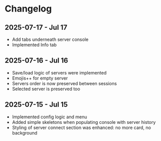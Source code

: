 # Changelog

## 2025-07-17 - Jul 17

- Add tabs underneath server console
- Implemented Info tab

## 2025-07-16 - Jul 16

- Save/load logic of servers were implemented
- Emojis++ for empty server
- Servers order is now preserved between sessions
- Selected server is preserved too

## 2025-07-15 - Jul 15

- Implemented config logic and menu
- Added simple skeletons when populating console with server history
- Styling of server connect section was enhanced: no more card, no background
